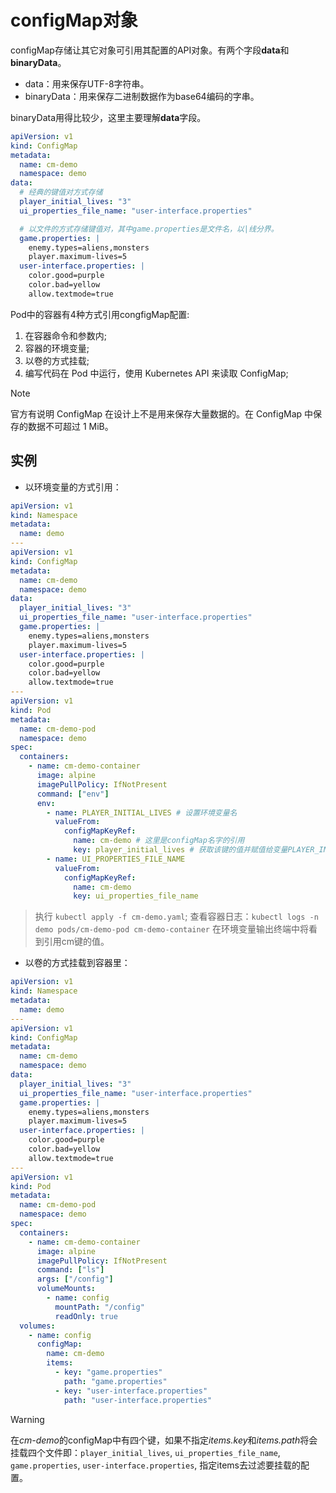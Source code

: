 # configMap对象

configMap存储让其它对象可引用其配置的API对象。有两个字段**data**和**binaryData**。

- data：用来保存UTF-8字符串。
- binaryData：用来保存二进制数据作为base64编码的字串。

binaryData用得比较少，这里主要理解**data**字段。

```yaml
apiVersion: v1
kind: ConfigMap
metadata:
  name: cm-demo
  namespace: demo
data:
  # 经典的键值对方式存储
  player_initial_lives: "3"
  ui_properties_file_name: "user-interface.properties"

  # 以文件的方式存储键值对，其中game.properties是文件名，以|线分界。
  game.properties: |
    enemy.types=aliens,monsters
    player.maximum-lives=5    
  user-interface.properties: |
    color.good=purple
    color.bad=yellow
    allow.textmode=true 
```

Pod中的容器有4种方式引用congfigMap配置:

1. 在容器命令和参数内;
2. 容器的环境变量;
3. 以卷的方式挂载;
4. 编写代码在 Pod 中运行，使用 Kubernetes API 来读取 ConfigMap;

> [!NOTE]
> 官方有说明 ConfigMap 在设计上不是用来保存大量数据的。在 ConfigMap 中保存的数据不可超过 1 MiB。

## 实例

- 以环境变量的方式引用：

```yaml
apiVersion: v1
kind: Namespace
metadata:
  name: demo
---
apiVersion: v1
kind: ConfigMap
metadata:
  name: cm-demo
  namespace: demo
data:
  player_initial_lives: "3"
  ui_properties_file_name: "user-interface.properties"
  game.properties: |
    enemy.types=aliens,monsters
    player.maximum-lives=5    
  user-interface.properties: |
    color.good=purple
    color.bad=yellow
    allow.textmode=true 
---
apiVersion: v1
kind: Pod
metadata:
  name: cm-demo-pod
  namespace: demo
spec:
  containers: 
    - name: cm-demo-container
      image: alpine
      imagePullPolicy: IfNotPresent
      command: ["env"]
      env:
        - name: PLAYER_INITIAL_LIVES # 设置环境变量名
          valueFrom:
            configMapKeyRef:
              name: cm-demo # 这里是configMap名字的引用
              key: player_initial_lives # 获取该键的值并赋值给变量PLAYER_INITIAL_LIVES
        - name: UI_PROPERTIES_FILE_NAME
          valueFrom:
            configMapKeyRef:
              name: cm-demo
              key: ui_properties_file_name
```

> 执行 `kubectl apply -f cm-demo.yaml`; 查看容器日志：`kubectl logs -n demo pods/cm-demo-pod cm-demo-container` 在环境变量输出终端中将看到引用cm键的值。

- 以卷的方式挂载到容器里：

```yaml
apiVersion: v1
kind: Namespace
metadata:
  name: demo
---
apiVersion: v1
kind: ConfigMap
metadata:
  name: cm-demo
  namespace: demo
data:
  player_initial_lives: "3"
  ui_properties_file_name: "user-interface.properties"
  game.properties: |
    enemy.types=aliens,monsters
    player.maximum-lives=5    
  user-interface.properties: |
    color.good=purple
    color.bad=yellow
    allow.textmode=true
---
apiVersion: v1
kind: Pod
metadata:
  name: cm-demo-pod
  namespace: demo
spec:
  containers: 
    - name: cm-demo-container
      image: alpine
      imagePullPolicy: IfNotPresent
      command: ["ls"]
      args: ["/config"]
      volumeMounts:
        - name: config
          mountPath: "/config"
          readOnly: true
  volumes:
    - name: config
      configMap: 
        name: cm-demo
        items:
          - key: "game.properties"
            path: "game.properties"
          - key: "user-interface.properties"
            path: "user-interface.properties"
```

> [!WARNING]
> 在*cm-demo*的configMap中有四个键，如果不指定*items.key*和*items.path*将会挂载四个文件即：`player_initial_lives`, `ui_properties_file_name`, `game.properties`, `user-interface.properties`, 指定items去过滤要挂载的配置。